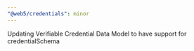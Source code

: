 ```yaml
---
"@web5/credentials": minor
---
```


Updating Verifiable Credential Data Model to have support for credentialSchema
